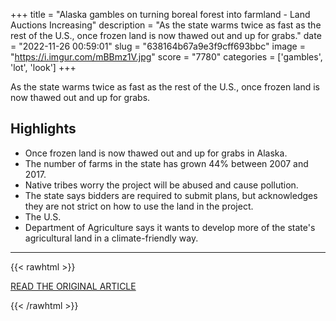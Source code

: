 +++
title = "Alaska gambles on turning boreal forest into farmland - Land Auctions Increasing"
description = "As the state warms twice as fast as the rest of the U.S., once frozen land is now thawed out and up for grabs."
date = "2022-11-26 00:59:01"
slug = "638164b67a9e3f9cff693bbc"
image = "https://i.imgur.com/mBBmz1V.jpg"
score = "7780"
categories = ['gambles', 'lot', 'look']
+++

As the state warms twice as fast as the rest of the U.S., once frozen land is now thawed out and up for grabs.

## Highlights

- Once frozen land is now thawed out and up for grabs in Alaska.
- The number of farms in the state has grown 44% between 2007 and 2017.
- Native tribes worry the project will be abused and cause pollution.
- The state says bidders are required to submit plans, but acknowledges they are not strict on how to use the land in the project.
- The U.S.
- Department of Agriculture says it wants to develop more of the state's agricultural land in a climate-friendly way.

---

{{< rawhtml >}}
  <p class="article-category">
    <a target="_blank" href="https://www.cbsnews.com/news/alaska-farmland-climate-change-boreal-forest/">READ THE ORIGINAL ARTICLE</a>
  </p>
{{< /rawhtml >}}
